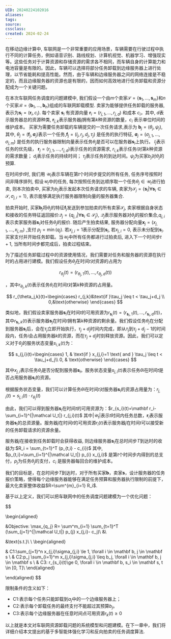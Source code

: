 ```yaml
---
UID: 20240224102016 
aliases: 
tags: 
source: 
cssclass: 
created: 2024-02-24
---
```

在移动边缘计算中, 车联网是一个非常重要的应用场景，车辆需要在行驶过程中执行不同的计算任务，例如语音识别、路线规划、计算机视觉、机器学习、增强现实等。这些任务对于计算资源和存储资源的需求各不相同，而车辆自身的计算能力和电池容量是有限的。因此，车辆可以选择将部分任务卸载到边缘服务器上进行处理，以节省能耗和提高性能。然而，由于车辆和边缘服务器之间的网络连接是不稳定的，而且边缘服务器的资源也是有限的，因而如何高效地进行任务卸载和资源分配成为一个关键问题。

在本次车联网任务调度的问题建模中, 我们假设一个由$m$个卖家$\mathcal S=\{\mathbf s_1,\dots,\mathbf  s_m\}$和$n$个买家$\mathcal B=\{\mathbf b_1,\dots,\mathbf b_n\}$组成的车联网卸载模型. 卖家为能够提供任务卸载的服务器, 表示为$\mathbf s_i =(\mathbf r_i,c_i)$. 每个卖家 $\mathbf s_i$ 有资源向量 $\mathbf r_i=(r_{j,1},\dots,r_{j,d})$ 和成本 $c_i$，其中, $d$表示服务器总的资源种类, $\mathbf r_{j,k}$表示服务器$j$拥有第$k$种资源的数量，$c_i$ 表示单位时间的维护成本。 买家为需要任务卸载的车辆提交的一次任务请求,表示为 $\mathbf b_j=(\theta_j,\psi_j)$, 其中, $\theta_j=(\mathbf f_j,\mathbf \sigma_j)$表示一个任务,$\mathbf f_j=(l_j,r_j,d_j,\tau_j)$ 是任务的执行特征, $\mathbf \sigma_j=(\sigma_{j,1},\dots,\sigma_{j,m})$ 是任务的执行服务器限制向量表示任务$\theta_j$是否可以在服务器$\mathbf s_i$上执行。 $l_j$表示任务的优先级， $\mathbf r_j=(r_{j,1},\dots,r_{j,d})$表示任务的资源需求, $r_{i,k}$表示任务$i$对第$k$种资源的需求数量； $d_j$表示任务的持续时间； $\tau_j$表示任务的到达时间。$\psi_j$为买家$b_j$对$\theta_j$的预算.

在时间步$t$时, 我们用 $\mathcal U_t​$表示车辆在第$t$个时间步提交的所有任务, 任务序号按照时间非降序排列, 假设$\mathcal U_t$中的任务, 每次按照任务到达顺序取一个任务$\theta_j\in \mathcal U_t$进行拍卖, 则本次拍卖中, 买家为$b_j$表示发起本次任务请求的车辆, 卖家为$\mathcal S_j=  \{\mathbf s_i|\forall \mathbf s_i \in \mathcal S, \sigma_{j,i}=1\}$, 表示能够满足执行服务器限制向量的服务器集合.

拍卖开始时, 买家$\mathbf b_j$将$\theta_j$的特征$\mathbf f_j$发送到参加拍卖的所有卖家$\mathcal S_j$, 卖家根据自身状态和接收的任务特征返回报价$\mathcal Q_j = \{q_{j,i}|\forall \mathbf s_i\in \mathcal S_j\}$, $\mathcal Q_j$表示服务器对$\theta_j$的报价集合,$q_{j,i}$表示卖家服务器$\mathbf s_i$对任务$\theta_j$的报价. 随后产生拍卖结果, 服务器分配向量$\mathbf x_{j}=(x_{j,1},\dots,x_{j,m})$ ,支付 $p_{j}=\min(q_j)$. 若$x_{j,i}=1$表示分配到$\mathbf s_i$, 若$x_{j,i}=0$, 表示未分配到$\mathbf s_i$. 买家支付并开始任务卸载。当$\mathcal U_t$中所有任务都进行过拍卖后, 进入下一个时间步$t+1$, 当所有时间步都完成后，拍卖过程结束。

为了描述任务卸载过程中的资源使用情况，我们需要对任务和服务器的资源在执行时的占用进行建模。我们假设任务$\theta_j$在时间$t$对资源的占用为

$$
r_{\theta_j}(t)=(r_{{\theta_j } , 1}(t),\dots,r_{\theta_j,d} (t))
$$

，其中$r_{\theta_j,k}(t)$表示任务$\theta_i$在时间$t$对第$k$种资源的占用量。

$$
r_{\theta_j,k}(t)=\begin{cases}
r_{j,k}&\text{if }\tau_j \leq t < \tau_j+d_j \\
0,&\text{otherwise}
\end{cases}
$$

类似地，我们假设卖家服务器$\mathbf s_i$在时间$t$的可用资源为$r_{\mathbf s_i}(t)=(r_{{\mathbf s_i},1}(t),\dots,r_{{\mathbf s_i},d}(t))$，其中$r_{{\mathbf s_i},k}(t)$表示服务器$\mathbf s_j$在时间$t$拥有第$k$种资源的剩余量。我们假设任务$\theta_j$在分配到服务器$\mathbf s_i$后，会在$\tau_j$立即开始执行，$\tau_j+d_j$时间内完成，即从$\tau_j$到$\tau_j+d_j-1$的时间段内，任务$i$会占用服务器$k$的资源，而在$\tau_j+d_j$时刻释放资源。因此，我们可以定义对于$\theta_j$的服务状态变量$s_{i,k}(t)$为：

$$
s_{j,i}(t)=\begin{cases}
1, & \text{if }  x_{j,i}=1 \text{ and } \tau_j \leq t < \tau_j+d_j\\
0, & \text{otherwise}
\end{cases}
$$

其中$x_{j,i}$表示任务$\theta_i$是否分配到服务器$\mathbf s_i$。服务状态变量$s_{j,i}(t)$表示任务$\theta i$在时间$t$是否占用服务器$\mathbf s_i$的资源。

根据服务状态变量，我们可以计算任务$\theta i$在时间$t$对服务器$\mathbf s_i$的资源占用量为：$r_{j,i}(t)=s_{j,i}(t)\cdot r_{\theta_j}(t)$

由此，我们可以得到服务器$\mathbf s_i$在时间$t$的可用资源为：$r_{s_i}(t)=\mathbf r_i-\sum_{i=1}^{|\mathcal U_t|} r_{j,i}(t)$
其中$|\mathcal U_t|$表示$t$时间内任务总数，$\mathbf r_i$表示服务器$\mathbf s_i$的总资源量。服务器$j$在时间$t$的可用资源$r_i(t)$表示服务器$j​$在时间$t​$可以接受新的任务卸载请求的资源余量。

服务器$j$在接收到任务卸载时会获得收益, 则边缘服务器$\mathbf s_i$在总时间步$T$到达时的收益为:$R_i = \sum_{t=1}^T (p_{t,i} - c_{i})$
其中, $p_{t,i}=\sum_{i=1}^{|\mathcal U_t|} p_{i} x_{j,i}$ 是第$t$个时间步内得到的总支付，$p_{j}$为任务$\theta_j$的支付，$c_{i}$ 是服务器每回合的维护成本。

我们的目标是，在总时间步$T$到达时，对于所有买家$\mathbf b$，卖家$\mathbf s$，设计服务器的任务报价策略，使得每个边缘服务器能够在满足任务预算和服务器执行限制的前提下，最大化卖家整体收益$R=\sum^{m}_{i=1} R_i$.

基于以上定义，我们可以把车联网中的任务调度问题建模为一个优化问题：

$$

\begin{aligned}

&Objective: \max_{q_j} R= \sum^m_{i=1} \sum_{t=1}^T (\sum_{j=1}^{|\mathcal U_t|} p_{j} x_{j,i}- c_j)\\
&\\

&\text{s.t.}\ \ \begin{aligned}

& C1:\sum_{j=1}^n x_{j,i}\sigma_{j,i} \le 1, \forall i \in \mathbf b, j \in \mathbf s \\
& C2:p_j \sum_{i=1}^m  x_{j,i}\sigma_{j,i} \leq b_j, \forall i \in \mathbf b, j \in \mathbf s \\
& C3: r_{s_i}(t)\ge 0, \forall i \in \mathbf b, s_i \in \mathbf s,  t \in [0, T]\\
\end{aligned}

\end{aligned}
$$

限制条件的含义如下：

- C1:表示每个任务只能卸载到$a_j$中的一个边缘服务器上；
- C2:表示每个卸载任务的最终支付不能超过其预算$b_j$。
- C3:表示每个边缘服务器在任意时间点可用资源$r_k(t)\ge 0$

以上就是本文对车联网资源卸载问题的系统模型和问题建模。在下一章中，我们将详细介绍本文提出的基于多智能体强化学习和反向拍卖的任务调度算法.

